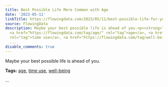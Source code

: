 ```yaml
---
title: Best Possible Life More Common with Age
date: '2023-05-11'
linkTitle: https://flowingdata.com/2023/05/11/best-possible-life-for-you-with-age/
source: FlowingData
description: Maybe your best possible life is ahead of you.<p><strong>Tags:</strong>
  <a href="https://flowingdata.com/tag/age/" rel="tag">age</a>, <a href="https://flowingdata.com/tag/time-use/"
  rel="tag">time use</a>, <a href="https://flowingdata.com/tag/well-being/" rel="tag">well-being</a></p>
  ...
disable_comments: true
---
```

Maybe your best possible life is ahead of you.<p><strong>Tags:</strong> <a href="https://flowingdata.com/tag/age/" rel="tag">age</a>, <a href="https://flowingdata.com/tag/time-use/" rel="tag">time use</a>, <a href="https://flowingdata.com/tag/well-being/" rel="tag">well-being</a></p> ...